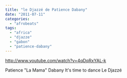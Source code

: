 ```yaml
---
title: "le Djazzé de Patience Dabany"
date: "2011-07-11"
categories: 
  - "afrobeats"
tags: 
  - "africa"
  - "djazze"
  - "gabon"
  - "patience-dabany"
---
```


http://www.youtube.com/watch?v=4qDqRxYAL-k

Patience "La Mama" Dabany It's time to dance Le Djazzé
